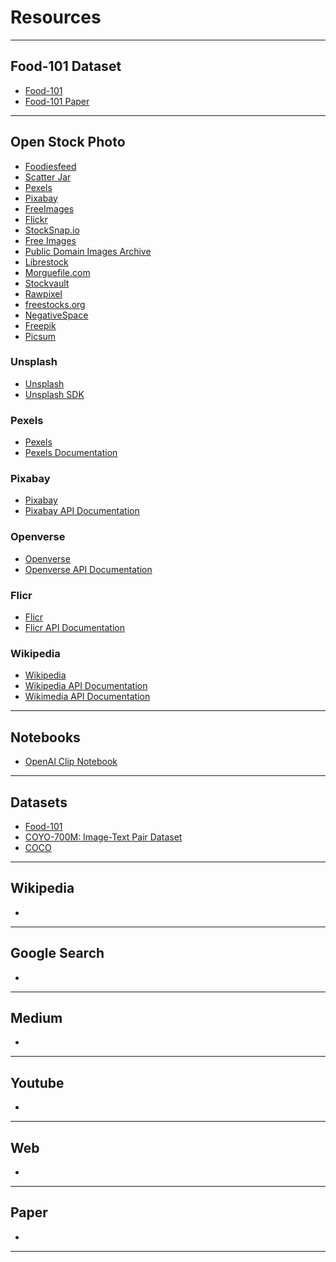 # Resources

---

## Food-101 Dataset
- [Food-101](https://data.vision.ee.ethz.ch/cvl/datasets_extra/food-101/)
- [Food-101 Paper](https://data.vision.ee.ethz.ch/cvl/datasets_extra/food-101/static/bossard_eccv14_food-101.pdf)

---

## Open Stock Photo
- [Foodiesfeed](https://www.foodiesfeed.com/)
- [Scatter Jar](https://scatterjar.com/)
- [Pexels](https://www.pexels.com/)
- [Pixabay](https://pixabay.com/)
- [FreeImages](https://www.freeimages.com/)
- [Flickr](https://www.flickr.com/)
- [StockSnap.io](https://stocksnap.io/)
- [Free Images](https://www.shopify.com/stock-photos)
- [Public Domain Images Archive](https://publicdomainarchive.com/index.html)
- [Librestock](https://librestock.com/)
- [Morguefile.com](https://morguefile.com/)
- [Stockvault](https://www.stockvault.net/)
- [Rawpixel](https://www.rawpixel.com/)
- [freestocks.org](https://freestocks.org/)
- [NegativeSpace](https://negativespace.co/)
- [Freepik](https://librestock.com/)
- [Picsum](https://picsum.photos/images)

### Unsplash
- [Unsplash](https://unsplash.com/)
- [Unsplash SDK](https://unsplash.com/documentation#libraries--sdks)

### Pexels
- [Pexels](https://www.pexels.com/)
- [Pexels Documentation](https://www.pexels.com/api/documentation/)

### Pixabay
- [Pixabay](https://pixabay.com/)
- [Pixabay API Documentation](https://pixabay.com/api/docs/)

### Openverse
- [Openverse](https://openverse.org/en-za)
- [Openverse API Documentation](https://api.openverse.org/v1/)

### Flicr
- [Flicr](https://www.flickr.com/services/api/)
- [Flicr API Documentation](https://www.flickr.com/services/api/misc.api_keys.html)

### Wikipedia
- [Wikipedia](https://commons.wikimedia.org/wiki/Main_Page)
- [Wikipedia API Documentation](https://commons.wikimedia.org/w/api.php)
- [Wikimedia API Documentation](https://api.wikimedia.org/wiki/Getting_started_with_Wikimedia_APIs)

---

## Notebooks
- [OpenAI Clip Notebook](https://colab.research.google.com/github/openai/clip/blob/master/notebooks/Interacting_with_CLIP.ipynb)

---

## Datasets
- [Food-101](https://data.vision.ee.ethz.ch/cvl/datasets_extra/food-101/) 
- [COYO-700M: Image-Text Pair Dataset](https://github.com/kakaobrain/coyo-dataset/blob/main/README.md) 
- [COCO](https://cocodataset.org/#home) 

---

## Wikipedia
- [ ]()

---

## Google Search
- [ ]()

---

## Medium
- [ ]()

---

## Youtube
- []()

---

## Web
- [ ]()

---

## Paper
- [ ]()

---

